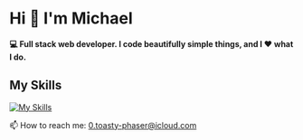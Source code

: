 # Hi 👋 I'm Michael 
**:computer: Full stack web developer. 
I code beautifully simple things, and I :hearts: what I do.**

## My Skills

[![My Skills](https://skillicons.dev/icons?i=react,nodejs,javascript,html,css,sass,bootstrap,jquery,aws,php,photoshop)](https://elitewebmaster.com)


📫 How to reach me: 0.toasty-phaser@icloud.com

<!--
**elitewebmaster/elitewebmaster** is a ✨ _special_ ✨ repository because its `README.md` (this file) appears on your GitHub profile.

Here are some ideas to get you started:

- 🔭 I’m currently working on ...
- 🌱 I’m currently learning ...
- 👯 I’m looking to collaborate on ...
- 🤔 I’m looking for help with ...
- 💬 Ask me about ...
- 📫 How to reach me: 0.toasty-phaser@icloud.com
- 😄 Pronouns: ...
- ⚡ Fun fact: ...
-->

